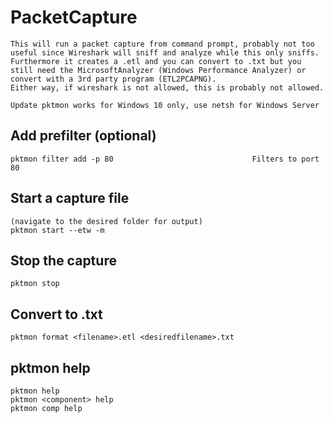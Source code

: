 # PacketCapture

    This will run a packet capture from command prompt, probably not too useful since Wireshark will sniff and analyze while this only sniffs. 
    Furthermore it creates a .etl and you can convert to .txt but you still need the MicrosoftAnalyzer (Windows Performance Analyzer) or convert with a 3rd party program (ETL2PCAPNG). 
    Either way, if wireshark is not allowed, this is probably not allowed.
    
    Update pktmon works for Windows 10 only, use netsh for Windows Server
    
## Add prefilter (optional)

    pktmon filter add -p 80                               Filters to port 80
    
## Start a capture file

    (navigate to the desired folder for output)
    pktmon start --etw -m
    
## Stop the capture
    pktmon stop
    
## Convert to .txt

    pktmon format <filename>.etl <desiredfilename>.txt
    
## pktmon help
    
    pktmon help
    pktmon <component> help
    pktmon comp help
    

    